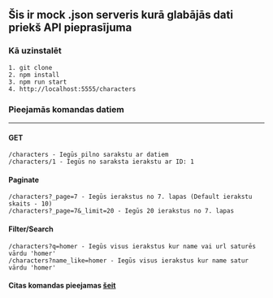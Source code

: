 ## Šis ir mock .json serveris kurā glabājās dati priekš API pieprasījuma

### Kā uzinstalēt

```
1. git clone
2. npm install
3. npm run start
4. http://localhost:5555/characters
```

### Pieejamās komandas datiem

___

#### GET

```
/characters - Iegūs pilno sarakstu ar datiem
/characters/1 - Iegūs no saraksta ierakstu ar ID: 1
```

#### Paginate

```
/characters?_page=7 - Iegūs ierakstus no 7. lapas (Default ierakstu skaits - 10)
/characters?_page=7&_limit=20 - Iegūs 20 ierakstus no 7. lapas
```

#### Filter/Search

```
/characters?q=homer - Iegūs visus ierakstus kur name vai url saturēs vārdu 'homer'
/characters?name_like=homer - Iegūs visus ierakstus kur name satur vārdu 'homer'
```

#### Citas komandas pieejamas [šeit](https://github.com/typicode/json-server)
